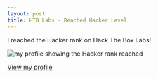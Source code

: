 ```yaml
---
layout: post
title: HTB Labs - Reached Hacker Level
---
```


I reached the Hacker rank on Hack The Box Labs!

![my profile showing the Hacker rank reached](https://github.com/rtlcopymemory/rtlcopymemory.github.io/blob/master/images/firefox_u0u5BZKmIa.png?raw=true)

[View my profile](https://app.hackthebox.com/profile/1458913)
